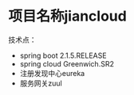 # 项目名称jiancloud

技术点：  
* spring boot 2.1.5.RELEASE  
* spring cloud Greenwich.SR2
* 注册发现中心eureka  
* 服务网关zuul  




